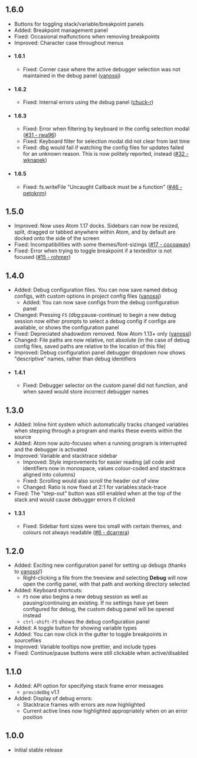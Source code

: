 ## 1.6.0
* Buttons for toggling stack/variable/breakpoint panels
* Added: Breakpoint management panel
* Fixed: Occasional malfunctions when removing breakpoints
* Improved: Character case throughout menus
* #### 1.6.1
	* Fixed: Corner case where the active debugger selection was not maintained in the debug panel ([vanossj](https://github.com/vanossj))
* #### 1.6.2
	* Fixed: Internal errors using the debug panel ([chuck-r](https://github.com/chuck-r))
* #### 1.6.3
	* Fixed: Error when filtering by keyboard in the config selection modal ([#31 - rwa96](https://github.com/31i73/atom-dbg/issues/31))
	* Fixed: Keyboard filter for selection modal did not clear from last time
	* Fixed: dbg would fail if watching the config files for updates failed for an unknown reason. This is now politely reported, instead ([#32 - wknapek](https://github.com/31i73/atom-dbg/issues/27))
* #### 1.6.5
	* Fixed: fs.writeFile "Uncaught Callback must be a function" ([#46 - petoknm](https://github.com/31i73/atom-dbg/issues/46))

## 1.5.0
* Improved: Now uses Atom 1.17 docks. Sidebars can now be resized, split, dragged or tabbed anywhere within Atom, and by default are docked onto the side of the screen
* Fixed: Incompatibilities with some themes/font-sizings ([#17 - cocoaway](https://github.com/31i73/atom-dbg/issues/17))
* Fixed: Error when trying to toggle breakpoint if a texteditor is not focused ([#15 - rohmer](https://github.com/31i73/atom-dbg/issues/15))

## 1.4.0
* Added: Debug configuration files. You can now save named debug configs, with custom options in project config files ([vanossj](https://github.com/vanossj))
	*  Added: You can now save configs from the debug configuration panel
* Changed: Pressing `F5` (dbg:pause-continue) to begin a new debug session now either prompts to select a debug config if configs are available, or shows the configuration panel
* Fixed: Depreciated shadowdom removed. Now Atom 1.13+ only  ([vanossj](https://github.com/vanossj))
* Changed: File paths are now relative, not absolute (in the case of debug config files, saved paths are relative to the location of this file)
* Improved: Debug configuration panel debugger dropdown now shows "descriptive" names, rather than debug identifiers
* #### 1.4.1
	* Fixed: Debugger selector on the custom panel did not function, and when saved would store incorrect debugger names

## 1.3.0
* Added: Inline hint system which automatically tracks changed variables when stepping through a program and marks these events within the source
* Added: Atom now auto-focuses when a running program is interrupted and the debugger is activated
* Improved: Variable and stacktrace sidebar
	* Improved: Style improvements for easier reading (all code and identifiers now in monospace, values colour-coded and stacktrace aligned into columns)
	* Fixed: Scrolling would also scroll the header out of view
	* Changed: Ratio is now fixed at 2:1 for variables:stack-trace
* Fixed: The "step-out" button was still enabled when at the top of the stack and would cause debugger errors if clicked
* #### 1.3.1
	* Fixed: Sidebar font sizes were too small with certain themes, and colours not always readable ([#6 - dcarrera](https://github.com/31i73/atom-dbg/issues/6))

## 1.2.0
* Added: Exciting new configuration panel for setting up debugs (thanks to [vanossj](https://github.com/vanossj)!)
	* Right-clicking a file from the treeview and selecting **Debug** will now open the config panel, with that path and working directory selected
* Added: Keyboard shortcuts:
	* `F5` now also begins a new debug session as well as pausing/continuing an existing. If no settings have yet been configured for debug, the custom debug panel will be opened instead
	* `ctrl-shift-F5` shows the debug configuration panel
* Added: A toggle button for showing variable types
* Added: You can now click in the gutter to toggle breakpoints in sourcefiles
* Improved: Variable tooltips now prettier, and include types
* Fixed: Continue/pause buttons were still clickable when active/disabled

## 1.1.0
* Added: API option for specifying stack frame error messages
	* `provideDbg` v1.1
* Added: Display of debug errors:
	* Stacktrace frames with errors are now highlighted
	* Current active lines now highlighted appropriately when on an error position

## 1.0.0
* Initial stable release
